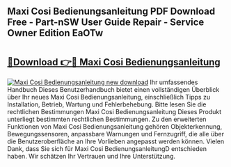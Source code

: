 ## Maxi Cosi Bedienungsanleitung PDF Download Free - Part-nSW User Guide Repair - Service Owner Edition EaOTw

# <h2><a href="http://df0hkh.blite.top/?on=Maxi+Cosi+Bedienungsanleitung">🔗Download 👉🔴 Maxi Cosi Bedienungsanleitung</a></h2>

[![Maxi Cosi Bedienungsanleitung new download](https://i.imgur.com/lujVjoI.png)](http://df0hkh.blite.top/?on=Maxi+Cosi+Bedienungsanleitung)
Ihr umfassendes Handbuch Dieses Benutzerhandbuch bietet einen vollständigen Überblick über Ihr neues Maxi Cosi Bedienungsanleitung, einschließlich Tipps zu Installation, Betrieb, Wartung und Fehlerbehebung. Bitte lesen Sie die rechtlichen Bestimmungen Maxi Cosi Bedienungsanleitung Dieses Produkt unterliegt bestimmten rechtlichen Bestimmungen. Zu den erweiterten Funktionen von Maxi Cosi Bedienungsanleitung gehören Objekterkennung, Bewegungssensoren, anpassbare Warnungen und Fernzugriff, die alle über die Benutzeroberfläche an Ihre Vorlieben angepasst werden können. Vielen Dank, dass Sie sich für Maxi Cosi BedienungsanleitungD entschieden haben. Wir schätzen Ihr Vertrauen und Ihre Unterstützung.

